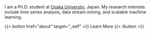 I am a Ph.D. student at [Osaka University](https://www.osaka-u.ac.jp/en), Japan.
My research interests include time series analysis, data stream mining, and scalable machine learning. 
<!-- My research interests are time-series data mining, pattern mining and data stream mining. -->

{{< button href="about" target="_self" >}}
Learn More
{{< /button >}}


<!-- \
{{< button href="ja/about" target="_self" >}}
Japanese page
{{< /button >}} -->

<!-- ## Selected Recent Publications -->